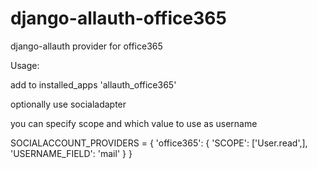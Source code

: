 # django-allauth-office365
django-allauth provider for office365

Usage:

add to installed_apps 'allauth_office365'

optionally use socialadapter

you can specify scope and which value to use as username

SOCIALACCOUNT_PROVIDERS = {
    'office365': {
      'SCOPE': ['User.read',],
      'USERNAME_FIELD': 'mail'
    }
}
